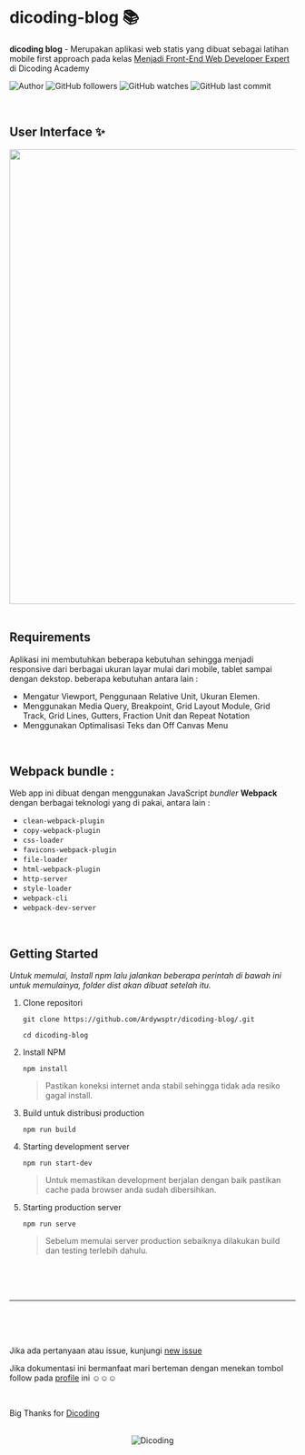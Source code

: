 # dicoding-blog 📚

**dicoding blog** - Merupakan aplikasi web statis yang dibuat sebagai latihan mobile first approach pada kelas [Menjadi Front-End Web Developer Expert](https://www.dicoding.com/academies/219) di Dicoding Academy

![Author](https://img.shields.io/badge/made%20by-Ardywsptr-blue)
![GitHub followers](https://img.shields.io/github/followers/Ardywsptr?style=social)
![GitHub watches](https://img.shields.io/github/stars/Ardywsptr/dicoding-blog-3?style=social)
![GitHub last commit](https://img.shields.io/github/last-commit/Ardywsptr/dicoding-blog)

<br clear="both">

## User Interface ✨

<div align="center">
<img src="https://i.postimg.cc/vBkpN2J5/Natural-Mockup-Freebie-Lead-Magnet-Facebook-Post.png" alt"dicoding blog" width="800">
</div>

<br clear="both">

## Requirements

Aplikasi ini membutuhkan beberapa kebutuhan sehingga menjadi responsive dari berbagai ukuran layar mulai dari mobile, tablet sampai dengan dekstop. beberapa kebutuhan antara lain :

- Mengatur Viewport, Penggunaan Relative Unit, Ukuran Elemen.
- Menggunakan Media Query, Breakpoint, Grid Layout Module, Grid Track, Grid Lines, Gutters, Fraction Unit dan Repeat Notation
- Menggunakan Optimalisasi Teks dan Off Canvas Menu

<br clear="both">

## Webpack bundle :

Web app ini dibuat dengan menggunakan JavaScript *bundler* **Webpack** dengan berbagai teknologi yang di pakai, antara lain :
- `clean-webpack-plugin`
- `copy-webpack-plugin`
- `css-loader`
- `favicons-webpack-plugin`
- `file-loader`
- `html-webpack-plugin`
- `http-server`
- `style-loader`
- `webpack-cli`
- `webpack-dev-server`

<br clear="both">

## Getting Started

*Untuk memulai, Install npm lalu jalankan beberapa perintah di bawah ini untuk memulainya, folder dist akan dibuat setelah itu.*

1. Clone repositori
  
    `git clone https://github.com/Ardywsptr/dicoding-blog/.git`

    `cd dicoding-blog`

2. Install NPM
   
   `npm install`
   
   > Pastikan koneksi internet anda stabil sehingga tidak ada resiko gagal install.

3. Build untuk distribusi production

   `npm run build`

4. Starting development server

   `npm run start-dev`

   > Untuk memastikan development berjalan dengan baik pastikan cache pada browser anda sudah dibersihkan.

5. Starting production server

   `npm run serve`

   > Sebelum memulai server production sebaiknya dilakukan build dan testing terlebih dahulu.
   
<br clear="both">
<br clear="both">
<br clear="both">
<hr>
<br clear="both">
<br clear="both">
<br clear="both">

Jika ada pertanyaan atau issue, kunjungi [new issue](https://github.com/Ardywsptr/dicoding-blog/issues/new)
 
Jika dokumentasi ini bermanfaat mari berteman dengan menekan tombol follow pada [profile](https://github.com/Ardywsptr) ini ☺☺☺

<br clear="both">

Big Thanks for [Dicoding](https://www.dicoding.com/)

<br clear="both">

<div align="center">
  <img src="https://user-images.githubusercontent.com/95717485/188485268-90e682b9-fce9-470b-836e-d8838079a309.png" alt="Dicoding">
</div>
